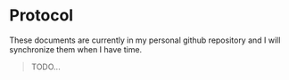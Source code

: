 # Protocol

These documents are currently in my personal github repository and I will synchronize them when I have time.

> TODO...


